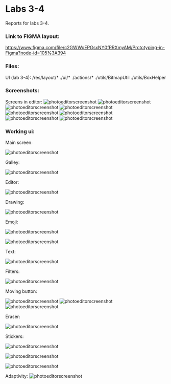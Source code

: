 # Labs 3-4

Reports for labs 3-4.

### Link to FIGMA layout:

https://www.figma.com/file/c2GWWoEPGsxNY0fRRXmyAM/Prototyping-in-Figma?node-id=105%3A394 


### Files:
UI (lab 3-4):
/res/layout/*
./ui/*
./actions/*
./utils/BitmapUtil
./utils/BoxHelper



### Screenshots:

Screens in editor:
![photoeditorscreenshot](./img/add_text_edit_text_fragment.png)
![photoeditorscreenshot](./img/brush_fragment.png)
![photoeditorscreenshot](./img/effects_fragment.png)
![photoeditorscreenshot](./img/emoji_fragment.png)
![photoeditorscreenshot](./img/image_fragment.png)
![photoeditorscreenshot](./img/image_layout_fragment.png)
![photoeditorscreenshot](./img/rotation_fragment.png)
![photoeditorscreenshot](./img/photoeditor_fragment.png)



### Working ui:

Main screen:

![photoeditorscreenshot](./img/main_fragment.png)


Galley:

![photoeditorscreenshot](./img/gallery.png)

Editor:

![photoeditorscreenshot](./img/photo.png)

Drawing:

![photoeditorscreenshot](./img/drawing.png)

Emoji:

![photoeditorscreenshot](./img/emoji_list.png)

![photoeditorscreenshot](./img/emoji.png)

Text:

![photoeditorscreenshot](./img/text.png)

Filters:

![photoeditorscreenshot](./img/filters.png)

Moving button:

![photoeditorscreenshot](./img/changing_position_process.png)
![photoeditorscreenshot](./img/changing_position_process2.png)
![photoeditorscreenshot](./img/position_changed.png)

Eraser: 

![photoeditorscreenshot](./img/eraser_mode.png)

Stickers:

![photoeditorscreenshot](./img/stickers.png)

![photoeditorscreenshot](./img/edit_screen.png)

![photoeditorscreenshot](./img/edit_screen_2.png)

Adaptivity:
![photoeditorscreenshot](./img/edit_screen_2.png)